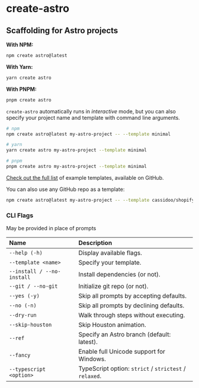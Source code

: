 # create-astro

## Scaffolding for Astro projects

**With NPM:**

```bash
npm create astro@latest
```

**With Yarn:**

```bash
yarn create astro
```

**With PNPM:**

```bash
pnpm create astro
```

`create-astro` automatically runs in _interactive_ mode, but you can also specify your project name and template with command line arguments.

```bash
# npm
npm create astro@latest my-astro-project -- --template minimal

# yarn
yarn create astro my-astro-project --template minimal

# pnpm
pnpm create astro my-astro-project --template minimal
```

[Check out the full list][examples] of example templates, available on GitHub.

You can also use any GitHub repo as a template:

```bash
npm create astro@latest my-astro-project -- --template cassidoo/shopify-react-astro
```

### CLI Flags

May be provided in place of prompts

| Name                       | Description                                                |
| :------------------------- | :--------------------------------------------------------- |
| `--help (-h)`              | Display available flags.                                   |
| `--template <name>`        | Specify your template.                                     |
| `--install / --no-install` | Install dependencies (or not).                             |
| `--git / --no-git`         | Initialize git repo (or not).                              |
| `--yes (-y)`               | Skip all prompts by accepting defaults.                    |
| `--no (-n)`                | Skip all prompts by declining defaults.                    |
| `--dry-run`                | Walk through steps without executing.                      |
| `--skip-houston`           | Skip Houston animation.                                    |
| `--ref`                    | Specify an Astro branch (default: latest).                 |
| `--fancy`                  | Enable full Unicode support for Windows.                   |
| `--typescript <option>`    | TypeScript option: `strict` / `strictest` / `relaxed`.     |

[examples]: https://github.com/withastro/astro/tree/main/examples
[typescript]: https://github.com/withastro/astro/tree/main/packages/astro/tsconfigs

